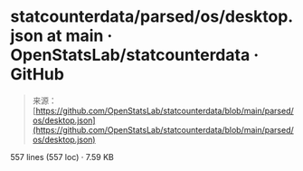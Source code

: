 <!--yml
category: 未分类
date: 2024-05-27 14:35:07
-->

# statcounterdata/parsed/os/desktop.json at main · OpenStatsLab/statcounterdata · GitHub

> 来源：[https://github.com/OpenStatsLab/statcounterdata/blob/main/parsed/os/desktop.json](https://github.com/OpenStatsLab/statcounterdata/blob/main/parsed/os/desktop.json)

557 lines (557 loc) · 7.59 KB